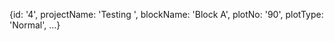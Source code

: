 <!-- import React, { useState, useEffect, useCallback } from "react";
// import { store } from "storage-script";
import {
  Box,
  Grid,
  FormControl,
  FormLabel,
  Input,
  Select,
  Button,
  VStack,
  Center,
  Heading,
Stack,
  Table,
  Text,
  Thead,
  Tr,
  HStack,
  Td,
  Tbody,
  Th,
  Modal, Skeleton, SkeletonCircle, SkeletonText,
  ModalOverlay,
  ModalContent,
  ModalHeader,
  ModalCloseButton,
} from "@chakra-ui/react";
import axios from "axios";
import DeleteConfirmationDialog from "./DeleteConfirmationDialog";

const AddBlock = () => {
  const [isDeleteDialogOpen, setIsDeleteDialogOpen] = useState(false);
  const [projectIdToDelete, setProjectIdToDelete] = useState(null);
  const [toastMessage, setToastMessage] = useState("");
  const [tableLoading, setTableLoading] = useState(false);

  const [projects, setProjects] = useState([]);
  const [block, setBlock] = useState([]);
  const [formData, setFormData] = useState({
    projectName: "",
    blockName: "",
    areaSqft: "",
    areaSqmt: "",
    ratePerSqft: "",
  });


  useEffect(() => {
    const fetchData = async () => {
      
      try {
        const [projectsResponse, blockResponse] = await Promise.all([
          axios.get("https://lkgexcel.com/backend/getprojects.php"),
          axios.get("https://lkgexcel.com/backend/getblock.php"),
        ]);
        if (projectsResponse.data && blockResponse.data) {
          setProjects(projectsResponse.data);
          setBlock(blockResponse.data);
         
        }
      } catch (error) {
        console.error("Error fetching data:", error);
     
      }
    };
    fetchData();
  }, []);

  const handleChange = useCallback((e) => {
    const { name, value } = e.target;
    setFormData((prevData) => ({ ...prevData, [name]: value }));
  }, []);

  const onAddBlock = async (e) => {
    e.preventDefault();

    const url = "https://lkgexcel.com/backend/addblock.php";
    const fData = new FormData();
    fData.append("projectName", formData.projectName);
    fData.append("blockName", formData.blockName);
    fData.append("areaSqft", formData.areaSqft);
    fData.append("areaSqmt", formData.areaSqmt);
    fData.append("ratePerSqft", formData.ratePerSqft);

    try {
      const response = await axios.post(url, fData);
      setToastMessage("Block added successfully!");
      fetchData();
      clearFormData();
    } catch (error) {
      console.log(error.toJSON());
    }
  };

  const handleDelete = useCallback(async (projectId) => {
    setProjectIdToDelete(projectId);
    setIsDeleteDialogOpen(true);
  }, []);

  const confirmDelete = useCallback(async () => {
    try {
      await axios.delete(
        `https://lkgexcel.com/backend/deleteblock.php?id=${projectIdToDelete}`
      );
      setBlock((prevBlock) =>
        prevBlock.filter((project) => project.id !== projectIdToDelete)
      );
      setToastMessage("Block deleted successfully!");
    } catch (error) {
      console.error("Error deleting project:", error);
    } finally {
      setIsDeleteDialogOpen(false);
      setProjectIdToDelete(null);
    }
  }, [projectIdToDelete]);

  const [isModalOpen, setIsModalOpen] = useState(false);
  const [editFormData, setEditFormData] = useState({
    id: "",
    projectName: "",
    blockName: "",
    areaSqft: "",
    areaSqmt: "",
    ratePerSqft: "",
  });

  // const handleEditBlockChange = useCallback((e) => {
  //   const { name, value } = e.target;
  //   setEditFormData((prevData) => ({ ...prevData, [name]: value }));
  // }, []);

  const handleEditBlockSubmit = useCallback(
    async (e) => {
      e.preventDefault();
      const url = "https://lkgexcel.com/backend/editblock.php";

      try {
        const formData = new FormData();
        formData.append("id", editFormData.id);
        formData.append("projectName", editFormData.projectName);
        formData.append("blockName", editFormData.blockName);
        formData.append("areaSqft", editFormData.areaSqft);
        formData.append("areaSqmt", editFormData.areaSqmt);
        formData.append("ratePerSqft", editFormData.ratePerSqft);

        const response = await axios.post(url, formData);

        if (response && response.data && response.data.status === "success") {
          setIsModalOpen(false);
          fetchData();
          setToastMessage("Block updated successfully!");
        } else {
          console.error("Error updating block. Response:", response);
          setToastMessage("Error updating block");
        }
      } catch (error) {
        console.error("Error in handleEditBlockSubmit:", error);
        setToastMessage("Error updating block");
      }
    },
    [editFormData]
  );

  const clearFormData = () => {
    setFormData({
      projectName: "",
      blockName: "",
      areaSqft: "",
      areaSqmt: "",
      ratePerSqft: "",
    });
  };

  const fetchData = useCallback(async () => {
    setTableLoading(true)
    try {
      const [projectsResponse, blockResponse] = await Promise.all([
        axios.get("https://lkgexcel.com/backend/getprojects.php"),
        axios.get("https://lkgexcel.com/backend/getblock.php"),
      ]);
      setProjects(projectsResponse.data);
      if(projectsResponse.data){
        setTableLoading(false) 
      }
      setBlock(blockResponse.data);
     
    } catch (error) {
      console.error("Error fetching data:", error);
      setTableLoading(false) 
    }
  }, []);

  useEffect(() => {
    fetchData();
  }, [fetchData]);
console.log("render comp")
  return (
    <>
      <Box p={4} width="100%">
        <Center pb={4}>
          <Heading fontSize={"25px"}>Add Block</Heading>
        </Center>
        <form onSubmit={onAddBlock}>
          <Grid templateColumns="repeat(3, 1fr)" gap={4}>
            <FormControl>
              <FormLabel>Project Name</FormLabel>
              <Select
                name="projectName"
                value={formData.projectName}
                onChange={handleChange}
                placeholder="Select Project"
                required
              >
                {projects.map((project) => (
                  <option key={project.id} value={project.projectName}>
                    {project.projectName}
                  </option>
                ))}
              </Select>
            </FormControl>

            <FormControl>
              <FormLabel>Block Name</FormLabel>
              <Input
                type="text"
                name="blockName"
                value={formData.blockName}
                onChange={handleChange}
                placeholder="Enter Block Name"
                required
              />
            </FormControl>

            <FormControl>
              <FormLabel>Area (in sqft)</FormLabel>
              <Input
                type="number"
                name="areaSqft"
                value={formData.areaSqft}
                onChange={handleChange}
                placeholder="Enter Area (sqft)"
                required
              />
            </FormControl>

            <FormControl>
              <FormLabel>Area (in sqmt)</FormLabel>
              <Input
                type="number"
                name="areaSqmt"
                value={formData.areaSqmt}
                onChange={handleChange}
                placeholder="Enter Area (sqmt)"
                required
              />
            </FormControl>

            <FormControl>
              <FormLabel>Rate (per sqft)</FormLabel>
              <Input
                type="number"
                name="ratePerSqft"
                value={formData.ratePerSqft}
                onChange={handleChange}
                placeholder="Enter Rate (per sqft)"
                required
              />
            </FormControl>
          </Grid>
        </form>
      </Box>
      <Box>
        <Center mb={"15px"}>
          <VStack>
            <Heading fontSize={"25px"}>Block Details</Heading>
          </VStack>
        </Center>
        <Table variant="simple" colorScheme="blue">
          <Thead>
            <Tr>
              <Th bg="blue.500" color="white" fontSize="13px">
                Sr No.
              </Th>
              <Th bg="blue.500" color="white" fontSize="13px">
                Project Name
              </Th>
              <Th bg="blue.500" color="white" fontSize="13px">
                Block Name
              </Th>
              <Th bg="blue.500" color="white" fontSize="13px">
                Area sqft
              </Th>
              <Th bg="blue.500" color="white" fontSize="13px">
                Area sqmt
              </Th>
              <Th bg="blue.500" color="white" fontSize="13px">
                Rate PerSqft
              </Th>
              <Th bg="blue.500" color="white" fontSize="14px">
                Action
              </Th>
            </Tr>
          </Thead>
       
       {tableLoading ? <Tbody>
        {block.map((blockItem, index) => (
              <Tr key={blockItem.id}>
            <Td><Skeleton height='20px' /></Td>    
            <Td><Skeleton height='20px' /></Td>    
            <Td><Skeleton height='20px' /></Td>    
            <Td><Skeleton height='20px' /></Td>    
            <Td><Skeleton height='20px' /></Td>    
            <Td><Skeleton height='20px' /></Td>    
                
                <Td>
                <Skeleton height='20px' />
                </Td>
              </Tr>
            ))}
        </Tbody> : <Tbody>
         {block.map((blockItem, index) => (
              <Tr key={blockItem.id}>
                <Td>{index + 1}</Td>
                <Td>{blockItem.projectName}</Td>
                <Td>{blockItem.blockName}</Td>
                <Td>{blockItem.areaSqft}</Td>
                <Td>{blockItem.areaSqmt}</Td>
                <Td>{blockItem.ratePerSqft}</Td>
                <Td>
                  <HStack>
                    <Button
                      colorScheme="red"
                      onClick={() => handleDelete(blockItem.id)} // Pass projectId to handleDelete
                    >
                      Delete
                    </Button>
                    <DeleteConfirmationDialog
                      isOpen={isDeleteDialogOpen}
                      onClose={() => setIsDeleteDialogOpen(false)}
                      onConfirm={confirmDelete}
                    />
                    <Button
                      colorScheme="teal"
                      onClick={() => {
                        setIsModalOpen(true);
                        setEditFormData({
                          id: blockItem.id,
                          projectName: blockItem.projectName,
                          blockName: blockItem.blockName,
                          areaSqft: blockItem.areaSqft,
                          areaSqmt: blockItem.areaSqmt,
                          ratePerSqft: blockItem.ratePerSqft,
                        });
                      }}
                    >
                      Edit
                    </Button>
                  </HStack>
                </Td>
              </Tr>
            ))}
          </Tbody>}
        </Table>
      </Box>
      <Modal isOpen={isModalOpen} onClose={() => setIsModalOpen(false)}>
        <ModalOverlay />
        <ModalContent>
          <ModalHeader>Edit Block</ModalHeader>
          <ModalCloseButton />
          <form onSubmit={handleEditBlockSubmit}>{/* Modal Body */}</form>
        </ModalContent>
      </Modal>
    </>
  );
};

export default AddBlock; -->



{id: '4', projectName: 'Testing ', blockName: 'Block A', plotNo: '90', plotType: 'Normal', …}
